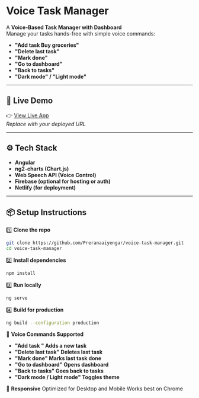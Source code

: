 # Voice Task Manager

A **Voice-Based Task Manager with Dashboard**  
Manage your tasks hands-free with simple voice commands:

- **"Add task Buy groceries"**
- **"Delete last task"**
- **"Mark done"**
- **"Go to dashboard"**
- **"Back to tasks"**
- **"Dark mode" / "Light mode"**

---

## 🔗 Live Demo

👉 [View Live App](https://profound-churros-89d876.netlify.app/tasks)  
_Replace with your deployed URL_

---

## ⚙️ Tech Stack

- **Angular**
- **ng2-charts (Chart.js)**
- **Web Speech API (Voice Control)**
- **Firebase (optional for hosting or auth)**
- **Netlify (for deployment)**

---

## 📦 Setup Instructions

1️⃣ **Clone the repo**

```bash
git clone https://github.com/Preranaaiyengar/voice-task-manager.git
cd voice-task-manager
```

2️⃣ **Install dependencies**

```bash
npm install
```

3️⃣ **Run locally**

```bash
ng serve
```

4️⃣ **Build for production**

```bash
ng build --configuration production
```

🎤 **Voice Commands Supported**


- **"Add task <task>"	Adds a new task**
- **"Delete last task"	Deletes last task**
- **"Mark done"	Marks last task done**
- **"Go to dashboard"	Opens dashboard**
- **"Back to tasks"	Goes back to tasks**
- **"Dark mode / Light mode"	Toggles theme**

📱 **Responsive**
Optimized for Desktop and Mobile
Works best on Chrome
